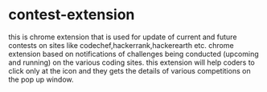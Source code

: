 # contest-extension
this is chrome extension that is used for update of current and future contests on sites like codechef,hackerrank,hackerearth etc.
chrome extension based on notifications of challenges being conducted (upcoming and running) on the various coding sites.
this extension will help coders to click only at the icon and they gets the details of various competitions on the
pop up window.
